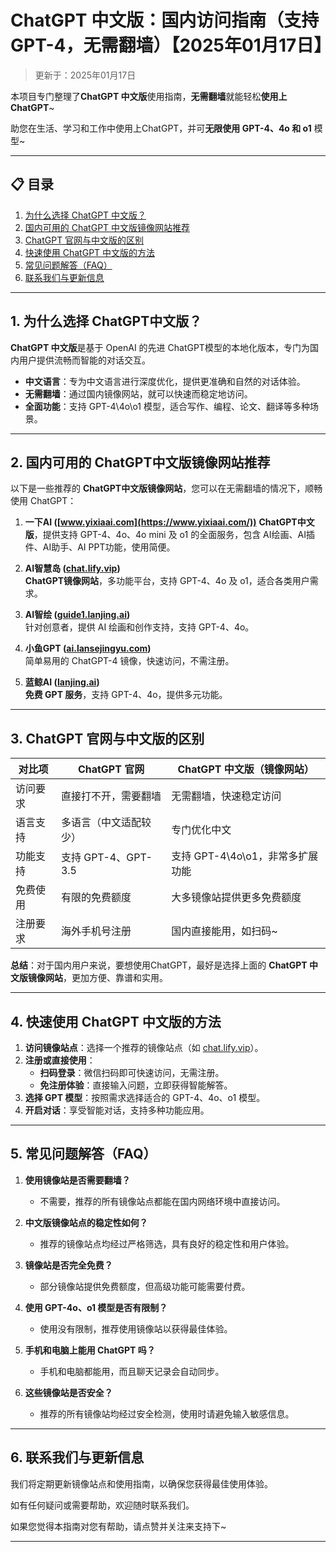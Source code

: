 # ChatGPT 中文版：国内访问指南（支持 GPT-4，无需翻墙）【2025年01月17日】

> 更新于：2025年01月17日

本项目专门整理了**ChatGPT 中文版**使用指南，**无需翻墙**就能轻松**使用上ChatGPT**~

助您在生活、学习和工作中使用上ChatGPT，并可**无限使用 GPT-4、4o 和 o1** 模型~

---

## 📋 目录

1. [为什么选择 ChatGPT 中文版？](#1-为什么选择-chatgpt中文版)
2. [国内可用的 ChatGPT 中文版镜像网站推荐](#2-国内可用的-chatgpt中文版镜像网站推荐)
3. [ChatGPT 官网与中文版的区别](#3-chatgpt-官网与中文版的区别)
4. [快速使用 ChatGPT 中文版的方法](#4-快速使用-chatgpt-中文版的方法)
5. [常见问题解答（FAQ）](#5-常见问题解答-faq)
6. [联系我们与更新信息](#6-联系我们与更新信息)

---

## 1. 为什么选择 ChatGPT中文版？

**ChatGPT 中文版**是基于 OpenAI 的先进 ChatGPT模型的本地化版本，专门为国内用户提供流畅而智能的对话交互。

- **中文语言**：专为中文语言进行深度优化，提供更准确和自然的对话体验。
- **无需翻墙**：通过国内镜像网站，就可以快速而稳定地访问。
- **全面功能**：支持 GPT-4\4o\o1 模型，适合写作、编程、论文、翻译等多种场景。

---

## 2. 国内可用的 ChatGPT中文版镜像网站推荐

以下是一些推荐的 **ChatGPT中文版镜像网站**，您可以在无需翻墙的情况下，顺畅使用 ChatGPT：

1. **一下AI ([www.yixiaai.com](https://www.yixiaai.com/))**
   **ChatGPT中文版**，提供支持 GPT-4、4o、4o mini 及 o1 的全面服务，包含 AI绘画、AI插件、AI助手、AI PPT功能，使用简便。

2. **AI智慧岛 ([chat.lify.vip](https://chat.lify.vip/))**  
   **ChatGPT镜像网站**，多功能平台，支持 GPT-4、4o 及 o1，适合各类用户需求。

3. **AI智绘 ([guide1.lanjing.ai](https://guide1.lanjing.ai/))**  
   针对创意者，提供 AI 绘画和创作支持，支持 GPT-4、4o。

4. **小鱼GPT ([ai.lansejingyu.com](https://ai.lansejingyu.com/))**  
   简单易用的 ChatGPT-4 镜像，快速访问，不需注册。

5. **蓝鲸AI ([lanjing.ai](https://lanjing.ai/))**  
   **免费 GPT 服务**，支持 GPT-4、4o，提供多元功能。

---

## 3. ChatGPT 官网与中文版的区别

| 对比项          | ChatGPT 官网                     | ChatGPT 中文版（镜像网站）         |
|-----------------|---------------------------------|-----------------------------------|
| 访问要求        | 直接打不开，需要翻墙              | 无需翻墙，快速稳定访问            |
| 语言支持        | 多语言（中文适配较少）           | 专门优化中文                      |
| 功能支持        | 支持 GPT-4、GPT-3.5              | 支持 GPT-4\4o\o1，非常多扩展功能  |
| 免费使用        | 有限的免费额度                  | 大多镜像站提供更多免费额度        |
| 注册要求        | 海外手机号注册                  | 国内直接能用，如扫码~         |

**总结**：对于国内用户来说，要想使用ChatGPT，最好是选择上面的 **ChatGPT 中文版镜像网站**，更加方便、靠谱和实用。

---

## 4. 快速使用 ChatGPT 中文版的方法

1. **访问镜像站点**：选择一个推荐的镜像站点（如 [chat.lify.vip](https://chat.lify.vip/)）。
2. **注册或直接使用**：
   - **扫码登录**：微信扫码即可快速访问，无需注册。
   - **免注册体验**：直接输入问题，立即获得智能解答。
3. **选择 GPT 模型**：按照需求选择适合的 GPT-4、4o、o1 模型。
4. **开启对话**：享受智能对话，支持多种功能应用。

---

## 5. 常见问题解答（FAQ）

1. **使用镜像站是否需要翻墙？**
   - 不需要，推荐的所有镜像站点都能在国内网络环境中直接访问。

2. **中文版镜像站点的稳定性如何？**
   - 推荐的镜像站点均经过严格筛选，具有良好的稳定性和用户体验。

3. **镜像站是否完全免费？**
   - 部分镜像站提供免费额度，但高级功能可能需要付费。

4. **使用 GPT-4o、o1 模型是否有限制？**
   - 使用没有限制，推荐使用镜像站以获得最佳体验。

5. **手机和电脑上能用 ChatGPT 吗？**
   - 手机和电脑都能用，而且聊天记录会自动同步。

6. **这些镜像站是否安全？**
   - 推荐的所有镜像站均经过安全检测，使用时请避免输入敏感信息。

---

## 6. 联系我们与更新信息

我们将定期更新镜像站点和使用指南，以确保您获得最佳使用体验。

如有任何疑问或需要帮助，欢迎随时联系我们。

如果您觉得本指南对您有帮助，请点赞并关注来支持下~

---
